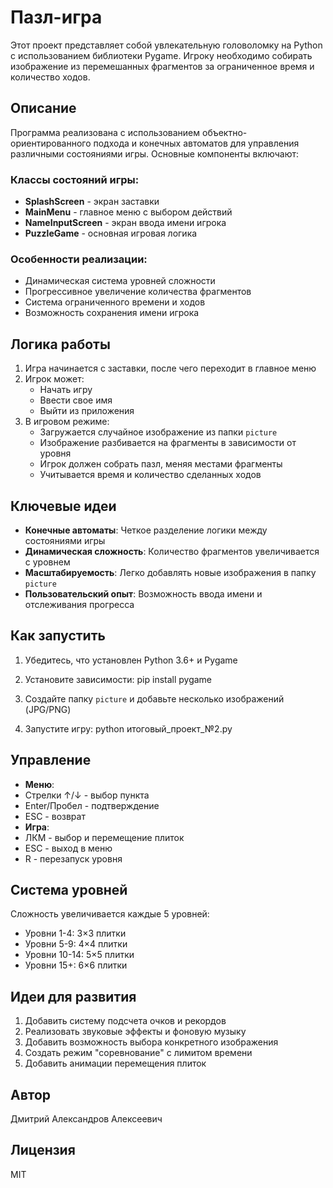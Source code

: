 # Пазл-игра

Этот проект представляет собой увлекательную головоломку на Python с использованием библиотеки Pygame. Игроку необходимо собирать изображение из перемешанных фрагментов за ограниченное время и количество ходов.



## Описание

Программа реализована с использованием объектно-ориентированного подхода и конечных автоматов для управления различными состояниями игры. Основные компоненты включают:

### Классы состояний игры:
- **SplashScreen** - экран заставки
- **MainMenu** - главное меню с выбором действий
- **NameInputScreen** - экран ввода имени игрока
- **PuzzleGame** - основная игровая логика

### Особенности реализации:
- Динамическая система уровней сложности
- Прогрессивное увеличение количества фрагментов
- Система ограниченного времени и ходов
- Возможность сохранения имени игрока

## Логика работы
1. Игра начинается с заставки, после чего переходит в главное меню
2. Игрок может:
   - Начать игру
   - Ввести свое имя
   - Выйти из приложения
3. В игровом режиме:
   - Загружается случайное изображение из папки `picture`
   - Изображение разбивается на фрагменты в зависимости от уровня
   - Игрок должен собрать пазл, меняя местами фрагменты
   - Учитывается время и количество сделанных ходов

## Ключевые идеи
- **Конечные автоматы**: Четкое разделение логики между состояниями игры
- **Динамическая сложность**: Количество фрагментов увеличивается с уровнем
- **Масштабируемость**: Легко добавлять новые изображения в папку `picture`
- **Пользовательский опыт**: Возможность ввода имени и отслеживания прогресса

## Как запустить
1. Убедитесь, что установлен Python 3.6+ и Pygame
2. Установите зависимости:
pip install pygame

3. Создайте папку `picture` и добавьте несколько изображений (JPG/PNG)
4. Запустите игру:
python итоговый_проект_№2.py


## Управление
- **Меню**: 
- Стрелки ↑/↓ - выбор пункта
- Enter/Пробел - подтверждение
- ESC - возврат
- **Игра**:
- ЛКМ - выбор и перемещение плиток
- ESC - выход в меню
- R - перезапуск уровня

## Система уровней
Сложность увеличивается каждые 5 уровней:
- Уровни 1-4: 3×3 плитки
- Уровни 5-9: 4×4 плитки
- Уровни 10-14: 5×5 плитки
- Уровни 15+: 6×6 плитки

## Идеи для развития
1. Добавить систему подсчета очков и рекордов
2. Реализовать звуковые эффекты и фоновую музыку
3. Добавить возможность выбора конкретного изображения
4. Создать режим "соревнование" с лимитом времени
5. Добавить анимации перемещения плиток

## Автор
Дмитрий Александров Алексеевич

## Лицензия
MIT